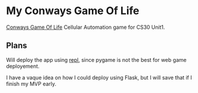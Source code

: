 # My Conways Game Of Life


[Conways Game Of Life](https://en.wikipedia.org/wiki/Conway%27s_Game_of_Life#Examples_of_patterns) Cellular Automation game for CS30 Unit1. 


## Plans 

Will deploy the app using [repl](https://repl.it/languages/pygame), since pygame is not the best for web game deployement. 

I have a vaque idea on how I could deploy using Flask, but I will save that if I finish my MVP early. 
